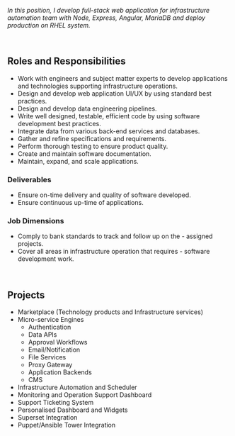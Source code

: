 _In this position, I develop full-stack web application for infrastructure automation team with Node, Express, Angular, MariaDB and deploy production on RHEL system._

&nbsp;

## Roles and Responsibilities

- Work with engineers and subject matter experts to develop applications and technologies supporting infrastructure operations.
- Design and develop web application UI/UX by using standard best practices.
- Design and develop data engineering pipelines.
- Write well designed, testable, efficient code by using software development best practices.
- Integrate data from various back-end services and databases.
- Gather and refine specifications and requirements.
- Perform thorough testing to ensure product quality.
- Create and maintain software documentation.
- Maintain, expand, and scale applications.

### Deliverables

- Ensure on-time delivery and quality of software developed.
- Ensure continuous up-time of applications.

### Job Dimensions

- Comply to bank standards to track and follow up on the - assigned projects.
- Cover all areas in infrastructure operation that requires - software development work.

&nbsp;

## Projects

- Marketplace (Technology products and Infrastructure services)
- Micro-service Engines
  - Authentication
  - Data APIs
  - Approval Workflows
  - Email/Notification
  - File Services
  - Proxy Gateway
  - Application Backends
  - CMS
- Infrastructure Automation and Scheduler
- Monitoring and Operation Support Dashboard
- Support Ticketing System
- Personalised Dashboard and Widgets
- Superset Integration
- Puppet/Ansible Tower Integration
